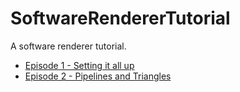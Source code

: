 # SoftwareRendererTutorial
A software renderer tutorial.

- [Episode 1 - Setting it all up](https://read.cash/@Metalhead33/software-rendering-part-1-setting-it-all-up-dbd3bd40)
- [Episode 2 - Pipelines and Triangles](https://read.cash/@Metalhead33/software-rendering-2-pipelines-and-triangles-f4379638)
